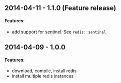 ## 2014-04-11 - 1.1.0 (Feature release)

#### Features:

- add support for sentinel. See `redis::sentinel`

## 2014-04-09 - 1.0.0

#### Features:

- download, compile, install redis
- install multiple redis instances

